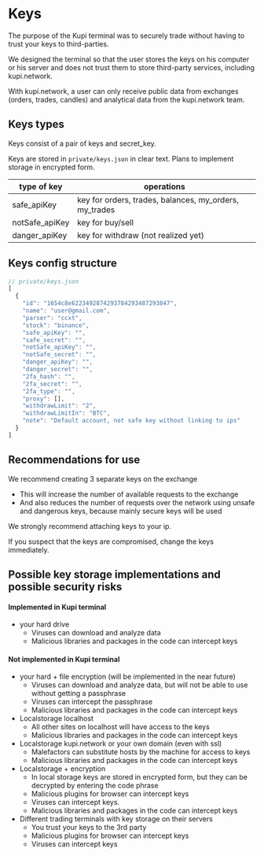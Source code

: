 # Keys

The purpose of the Kupi terminal was to securely trade without having to
trust your keys to third-parties.

We designed the terminal so that the user stores the keys on his
computer or his server and does not trust them to store third-party
services, including kupi.network.

With kupi.network, a user can only receive public data from exchanges
(orders, trades, candles) and analytical data from the kupi.network
team.

## Keys types

Keys consist of a pair of keys and secret_key.

Keys are stored in ```private/keys.json``` in clear text. Plans to
implement storage in encrypted form.

| type of key    | operations                                             |
| -------------- | ------------------------------------------------------ |
| safe_apiKey    | key for orders, trades, balances, my_orders, my_trades |
| notSafe_apiKey | key for buy/sell                                       |
| danger_apiKey  | key for withdraw (not realized yet)                    |

## Keys config structure

```js
// private/keys.json
[
  {
    "id": "1654c8e6223492874293784293487293847",
    "name": "user@gmail.com",
    "parser": "ccxt",
    "stock": "binance",
    "safe_apiKey": "",
    "safe_secret": "",
    "notSafe_apiKey": "",
    "notSafe_secret": "",
    "danger_apiKey": "",
    "danger_secret": "",
    "2fa_hash": "",
    "2fa_secret": "",
    "2fa_type": "",
    "proxy": [],
    "withdrawLimit": "2",
    "withdrawLimitIn": "BTC",
    "note": "Default account, not safe key without linking to ips"
  }
]
```

## Recommendations for use

We recommend creating 3 separate keys on the exchange

*   This will increase the number of available requests to the exchange
*   And also reduces the number of requests over the network using unsafe and dangerous keys, because mainly secure keys will be used

We strongly recommend attaching keys to your ip.

If you suspect that the keys are compromised, change the keys
immediately.

## Possible key storage implementations and possible security risks

#### Implemented in Kupi terminal

*   your hard drive
    -   Viruses can download and analyze data
    -   Malicious libraries and packages in the code can intercept keys

#### Not implemented in Kupi terminal

*   your hard + file encryption (will be implemented in the near future)
    -   Viruses can download and analyze data, but will not be able to
use without getting a passphrase
    -   Viruses can intercept the passphrase
    -   Malicious libraries and packages in the code can intercept keys
*   Localstorage localhost
    -   All other sites on localhost will have access to the keys
    -   Malicious libraries and packages in the code can intercept keys
*   Localstorage kupi.network or your own domain (even with ssl)
    -   Malefactors can substitute hosts by the machine for access to
keys
    -   Malicious libraries and packages in the code can intercept keys
*   Localstorage + encryption
    -   In local storage keys are stored in encrypted form, but they can
be decrypted by entering the code phrase
    -   Malicious plugins for browser can intercept keys
    -   Viruses can intercept keys.
    -   Malicious libraries and packages in the code can intercept keys
*   Different trading terminals with key storage on their servers
    -   You trust your keys to the 3rd party
    -   Malicious plugins for browser can intercept keys
    -   Viruses can intercept keys
